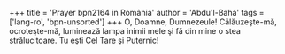 +++
title = 'Prayer bpn2164 in România'
author = 'Abdu'l-Bahá'
tags = ['lang-ro', 'bpn-unsorted']
+++
O, Doamne, Dumnezeule! Călăuzeşte-mă, ocroteşte-mă, luminează lampa inimii mele şi fă din mine o stea strălucitoare. Tu eşti Cel Tare şi Puternic!

